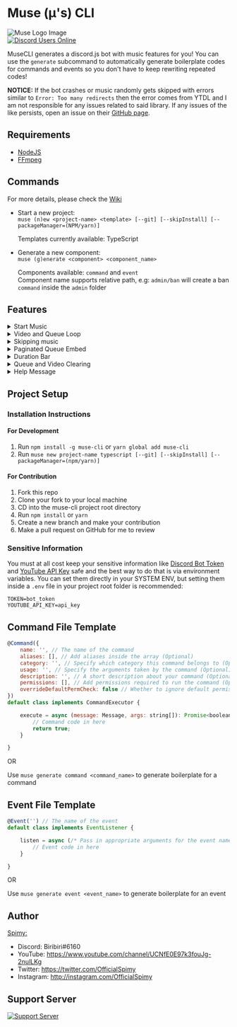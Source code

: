 # Muse (μ's) CLI

![Muse Logo Image](https://i.imgur.com/nUdeZsJ.png)\
[![Discord Users Online](https://discordapp.com/api/guilds/422469294786347016/widget.png?style=shield)](https://discord.gg/865tNC4)

MuseCLI generates a discord.js bot with music features for you! You can use the `generate` subcommand to automatically generate boilerplate codes for commands and events so you don't have to keep rewriting repeated codes!

**NOTICE:** If the bot crashes or music randomly gets skipped with errors similar to `Error: Too many redirects` then
the error comes from YTDL and I am not responsible for any issues related to said library. If any issues of the like
persists, open an issue on their [GitHub page](https://github.com/Snowflake107/discord-ytdl-core/issues/).

## Requirements

- [NodeJS](https://nodejs.org/)
- [FFmpeg](https://www.ffmpeg.org/)

## Commands

For more details, please check the [Wiki](https://github.com/Spimy/muse-cli/wiki)

- Start a new project:\
    `muse (n)ew <project-name> <template> [--git] [--skipInstall] [--packageManager=(NPM/yarn)]`
    
    Templates currently available: TypeScript

- Generate a new component: \
    `muse (g)enerate <component> <component_name>`

    Components available: `command` and `event`\
    Component name supports relative path, e.g: `admin/ban` will create a ban `command` inside the `admin` folder

## Features

<details>
<summary>Start Music</summary>

- Multiple Ways to Start Music:

    1. Play with YouTube video links (also supports YouTube playlist links):\
    ![Method 1](https://i.imgur.com/70rQ31v.png)

    1. Play with search query:\
    ![Method 2](https://i.imgur.com/k23pWTS.png)

    1. Play using search command to make a selection from 10 results:\
    ![Method 3](https://i.imgur.com/ZlR8drJ.png)

</details>


<details>
<summary>Video and Queue Loop</summary>

- You can make a video or a queue loop.

    If video is looping, it will never jump to the next video unless you turn if off or skip the song\
    If queue is looping, the entire queue will never end.

    ![Loop command](https://i.imgur.com/4mO29KC.png)

</details>


<details>
<summary>Skipping music</summary>

- Vote Skip if not Admin:

    ![Skip command](https://i.imgur.com/cptf7OX.png)

</details>


<details>
<summary>Paginated Queue Embed</summary>

-   Each page contains up to 5 videos so you need at least 6 videos in the queue for pagination to start\
    The reactor for pagination lasts for 60 seconds. If 60 seconds have passed, rerun the `queue` command for
    pagination to work again

    ![Queue embed](https://i.imgur.com/vUa4YvY.gif)

</details>


<details>
<summary>Duration Bar</summary>

- Updates every 5 seconds to avoid rate limit\
    ![Duration bar](https://i.imgur.com/k2zqPvy.gif)

</details>


<details>
<summary>Queue and Video Clearing</summary>

- Clear Whole Queue or Video at Specified Index:\
    ![Clear queue](https://i.imgur.com/HNyBvCN.png)

</details>


<details>
<summary>Help Message</summary>

- Responsive Help Message:\
    ![Help message](https://i.imgur.com/Sh5tzpR.png)

</details>


</details>


## Project Setup

### Installation Instructions

#### For Development

1. Run `npm install -g muse-cli` or `yarn global add muse-cli`
2. Run `muse new project-name typescript [--git] [--skipInstall] [--packageManager=(npm/yarn)]`

#### For Contribution

1. Fork this repo
2. Clone your fork to your local machine
3. CD into the muse-cli project root directory
4. Run `npm install` or `yarn`
5. Create a new branch and make your contribution
6. Make a pull request on GitHub for me to review

### Sensitive Information

You must at all cost keep your sensitive information like [Discord Bot Token](https://github.com/Spimy/muse-cli/wiki/Getting-a-Discord-Bot-Token) and [YouTube API Key](https://console.cloud.google.com/apis/library/youtube.googleapis.com?id=125bab65-cfb6-4f25-9826-4dcc309bc508) safe and the best way to do that is via environment variables. You can set them directly in your SYSTEM ENV, but setting them inside a `.env` file in your project root folder is recommended:
```
TOKEN=bot_token
YOUTUBE_API_KEY=api_key
```

## Command File Template

```js
@Command({
    name: '', // The name of the command
    aliases: [], // Add aliases inside the array (Optional)
    category: '', // Specify which category this command belongs to (Optional)
    usage: '', // Specify the arguments taken by the command (Optional)
    description: '', // A short description about your command (Optional)
    permissions: [], // Add permissions required to run the command (Optional)
    overrideDefaultPermCheck: false // Whether to ignore default permission check (Optional)
})
default class implements CommandExecutor {

    execute = async (message: Message, args: string[]): Promise<boolean> => {
        // Command code in here
        return true;
    }

}
```
OR

Use `muse generate command <command_name>` to generate boilerplate for a command

## Event File Template

```js
@Event('') // The name of the event
default class implements EventListener {

    listen = async (/* Pass in appropriate arguments for the event name passed in the decorator */) => {
        // Event code in here
    }

}
```
OR

Use `muse generate event <event_name>` to generate boilerplate for an event


## Author

[Spimy:](https://github.com/Spimy)

- Discord: Biribiri#6160
- YouTube: <https://www.youtube.com/channel/UCNfE0E97k3fouJg-2nulLKg>
- Twitter: <https://twitter.com/OfficialSpimy>
- Instagram: <http://instagram.com/OfficialSpimy>

## Support Server

[![Support Server](https://discordapp.com/api/guilds/422469294786347016/widget.png?style=banner2)](https://discord.gg/865tNC4)
